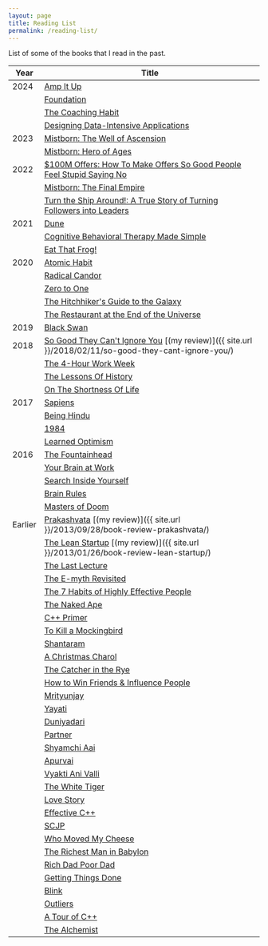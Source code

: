 ```yaml
---
layout: page
title: Reading List
permalink: /reading-list/
---
```


List of some of the books that I read in the past.

| Year    	| Title                                                                                                                                                	|
|---------	|------------------------------------------------------------------------------------------------------------------------------------------------------	|
| 2024    	| [Amp It Up](https://www.amazon.com/Amp-Unlocking-Hypergrowth-Expectations-Intensity/dp/1119836115)                                                    |
|         	| [Foundation](https://www.amazon.com/dp/B0753KCGQ3)                                                    |
|         	| [The Coaching Habit](https://www.amazon.com/Coaching-Habit-Less-Change-Forever/dp/0978440749)                  |
|         	| [Designing Data-Intensive Applications](https://www.amazon.com/Designing-Data-Intensive-Applications-Reliable-Maintainable/dp/1449373321)             |
| 2023    	| [Mistborn: The Well of Ascension](https://www.amazon.com/Well-Ascension-Book-Two-Mistborn-ebook/dp/B000UZQI0Q)                                      	|
|         	| [Mistborn: Hero of Ages](https://www.amazon.com/MISTBORN-BOOK-3-HERO-AGES/dp/B0C4YPRWFS)                                                              |
| 2022    	| [$100M Offers: How To Make Offers So Good People Feel Stupid Saying No](https://www.amazon.com/100M-Offers-People-Stupid-Saying-ebook/dp/B099QVG1H8) 	|
|         	| [Mistborn: The Final Empire](https://www.amazon.com/Mistborn-Final-Empire-Brandon-Sanderson/dp/0765377136)                                           	|
|         	| [Turn the Ship Around!: A True Story of Turning Followers into Leaders](https://www.amazon.com/Turn-Ship-Around-Turning-Followers/dp/B08V4TFFCK)      |
| 2021    	| [Dune](https://www.amazon.com/Dune-Sequence-Book-1-ebook/dp/B004KA9UXO)                                                                	|
|         	| [Cognitive Behavioral Therapy Made Simple](https://www.amazon.com/-/de/dp/1939754852)                                                                	|
|         	| [Eat That Frog!](https://www.amazon.com/Eat-That-Frog-Great-Procrastinating/dp/162656941X)                                                                	|
| 2020    	| [Atomic Habit](https://www.amazon.com/Atomic-Habits-Proven-Build-Break/dp/0735211299)                                                                	|
|         	| [Radical Candor](https://www.amazon.com/Radical-Candor-Revised-Kick-Ass-Humanity/dp/1250235375)                                                      	|
|         	| [Zero to One](https://www.amazon.com/Zero-One-Notes-Startups-Future/dp/0804139296)                                                                   	|
|         	| [The Hitchhiker's Guide to the Galaxy](https://www.amazon.com/Hitchhikers-Guide-Galaxy-Douglas-Adams/dp/0345418913)                                                                   |
|         	| [The Restaurant at the End of the Universe](https://www.amazon.com/gp/product/B001ODEQCU)                                                                   |
| 2019    	| [Black Swan](https://www.amazon.com/Black-Swan-Improbable-Robustness-Fragility/dp/081297381X)                                                        	|
| 2018    	| [So Good They Can't Ignore You](https://www.amazon.com/gp/product/1455509124) [(my review)]({{ site.url }}/2018/02/11/so-good-they-cant-ignore-you/) 	|
|         	| [The 4-Hour Work Week](https://www.amazon.com/gp/product/0091929113)                                                                                 	|
|         	| [The Lessons Of History](https://www.amazon.com/gp/product/143914995X)                                                                               	|
|         	| [On The Shortness Of Life](https://www.amazon.com/gp/product/B00UMAQLG0)                                                                             	|
| 2017    	| [Sapiens](https://www.amazon.com/gp/product/0062316095)                                                                                              	|
|         	| [Being Hindu](https://www.amazon.com/gp/product/0143425323)                                                                                          	|
|         	| [1984](https://www.amazon.com/gp/product/0451524934)                                                                                                 	|
|         	| [Learned Optimism](https://www.amazon.com/gp/product/1400078393)                                                                                     	|
| 2016    	| [The Fountainhead](https://www.amazon.com/gp/product/0451191153)                                                                                     	|
|         	| [Your Brain at Work](https://www.amazon.com/gp/product/0061771295)                                                                                   	|
|         	| [Search Inside Yourself](https://www.amazon.com/gp/product/0062116932)                                                                               	|
|         	| [Brain Rules](https://www.amazon.com/gp/product/098326337X)                                                                                          	|
|         	| [Masters of Doom](https://www.amazon.com/gp/product/0812972155)                                                                                      	|
| Earlier 	| [Prakashvata](https://www.amazon.in/gp/product/B00IBYD0QS) [(my review)]({{ site.url }}/2013/09/28/book-review-prakashvata/)                         	|
|         	| [The Lean Startup](https://www.amazon.com/gp/product/0307887898) [(my review)]({{ site.url }}/2013/01/26/book-review-lean-startup/)                  	|
|         	| [The Last Lecture](https://www.amazon.com/gp/product/1401323251)                                                                                     	|
|         	| [The E-myth Revisited](https://www.amazon.com/gp/product/0887307280)                                                                                 	|
|         	| [The 7 Habits of Highly Effective People](https://www.amazon.com/gp/product/1451639619)                                                              	|
|         	| [The Naked Ape](https://www.amazon.com/gp/product/0385334303)                                                                                        	|
|         	| [C++ Primer](https://www.amazon.com/gp/product/0321714113)                                                                                           	|
|         	| [To Kill a Mockingbird](https://www.amazon.com/gp/product/0446310786)                                                                                	|
|         	| [Shantaram](https://www.amazon.com/gp/product/0312330537)                                                                                            	|
|         	| [A Christmas Charol](https://www.amazon.com/gp/product/0486268659)                                                                                   	|
|         	| [The Catcher in the Rye](https://www.amazon.com/gp/product/0316769487)                                                                               	|
|         	| [How to Win Friends & Influence People](https://www.amazon.com/gp/product/0671027034)                                                                	|
|         	| [Mrityunjay](https://www.amazon.in/gp/product/8184984111)                                                                                            	|
|         	| [Yayati](https://www.amazon.in/gp/product/8171615880)                                                                                                	|
|         	| [Duniyadari](https://www.amazon.in/gp/product/B00I6ES8NI)                                                                                            	|
|         	| [Partner](https://www.amazon.in/gp/product/8177664298)                                                                                               	|
|         	| [Shyamchi Aai](https://www.amazon.in/gp/product/8177866591)                                                                                          	|
|         	| [Apurvai ](https://www.amazon.in/gp/product/B073M7L3CV)                                                                                              	|
|         	| [Vyakti Ani Valli](https://www.amazon.in/gp/product/8174868984)                                                                                      	|
|         	| [The White Tiger](https://www.amazon.com/gp/product/1416562605)                                                                                      	|
|         	| [Love Story](https://www.amazon.com/gp/product/0380017601)                                                                                           	|
|         	| [Effective C++](https://www.amazon.com/gp/product/0321334876)                                                                                        	|
|         	| [SCJP](https://www.amazon.com/gp/product/0071591060)                                                                                                 	|
|         	| [Who Moved My Cheese](https://www.amazon.com/gp/product/0399144463)                                                                                  	|
|         	| [The Richest Man in Babylon](https://www.amazon.com/gp/product/0451205367)                                                                           	|
|         	| [Rich Dad Poor Dad](https://www.amazon.com/gp/product/1612680011)                                                                                    	|
|         	| [Getting Things Done](https://www.amazon.com/gp/product/0143126563)                                                                                  	|
|         	| [Blink](https://www.amazon.com/gp/product/0316010669)                                                                                                	|
|         	| [Outliers](https://www.amazon.com/gp/product/0316017930)                                                                                             	|
|         	| [A Tour of C++](https://www.amazon.com/gp/product/0321958314)                                                                                        	|
|         	| [The Alchemist](https://www.amazon.com/gp/product/0062315005)                                                                                        	|
